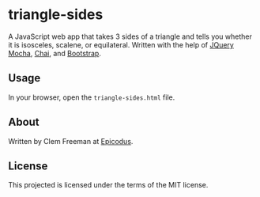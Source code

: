triangle-sides
==============

A JavaScript web app that takes 3 sides of a triangle and tells you whether it is isosceles, scalene, or equilateral. Written with the help of [JQuery](http://jquery.com/) [Mocha](http://mochajs.org/), [Chai](http://chaijs.com/), and [Bootstrap](http://http://getbootstrap.com/).

Usage
-----

In your browser, open the `triangle-sides.html` file.


About
-----

Written by Clem Freeman at [Epicodus](http://www.epicodus.com/).

License
-------

This projected is licensed under the terms of the MIT license.